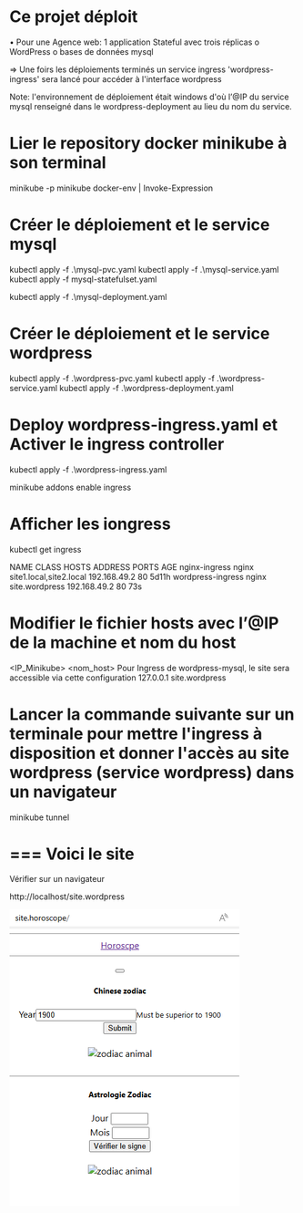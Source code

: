 # Ce projet déploit 
•	Pour une Agence web: 1 application Stateful avec trois réplicas
o	WordPress
o	bases de données mysql

=> Une foirs les déploiements terminés un service ingress 'wordpress-ingress' sera lancé pour accéder à l'interface wordpress


Note: l'environnement de déploiement était windows d'où l’@IP du service mysql renseigné dans le wordpress-deployment au lieu du nom du service. 

# Lier le repository docker minikube à son terminal
minikube -p minikube docker-env | Invoke-Expression

# Créer le déploiement et le service mysql
kubectl apply -f .\mysql-pvc.yaml
kubectl apply -f .\mysql-service.yaml
kubectl apply -f mysql-statefulset.yaml

kubectl apply -f .\mysql-deployment.yaml


# Créer le déploiement et le service wordpress
kubectl apply -f .\wordpress-pvc.yaml
kubectl apply -f .\wordpress-service.yaml
kubectl apply -f .\wordpress-deployment.yaml

# Deploy wordpress-ingress.yaml et Activer le ingress controller 
kubectl apply -f .\wordpress-ingress.yaml

minikube addons enable ingress

# Afficher les iongress
kubectl get ingress

NAME              CLASS   HOSTS                     ADDRESS        PORTS   AGE
nginx-ingress       nginx   site1.local,site2.local   192.168.49.2   80      5d11h
wordpress-ingress   nginx   site.wordpress            192.168.49.2   80      73s

# Modifier le fichier hosts avec l’@IP de la machine et nom du host
<IP_Minikube> <nom_host>
Pour Ingress de wordpress-mysql, le site sera accessible via cette configuration
127.0.0.1 site.wordpress

# Lancer la commande suivante sur un terminale pour mettre l'ingress à disposition et donner l'accès au site wordpress (service wordpress) dans un navigateur
minikube tunnel

=== Voici le site
=====================================================
Vérifier sur un navigateur

http://localhost/site.wordpress

 ![alt text](image.png)